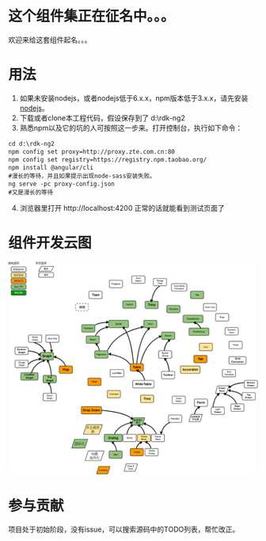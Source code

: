 

# 这个组件集正在征名中。。。
欢迎来给这套组件起名。。。


# 用法
1. 如果未安装nodejs，或者nodejs低于6.x.x，npm版本低于3.x.x，请先安装[nodejs](nodejs.cn)。
2. 下载或者clone本工程代码，假设保存到了 d:\rdk-ng2
3. 熟悉npm以及它的坑的人可按照这一步来。打开控制台，执行如下命令：
```
cd d:\rdk-ng2
npm config set proxy=http://proxy.zte.com.cn:80
npm config set registry=https://registry.npm.taobao.org/
npm install @angular/cli
#漫长的等待，并且如果提示出现node-sass安装失败。
ng serve -pc proxy-config.json
#又是漫长的等待
```

4. 浏览器里打开 http://localhost:4200 正常的话就能看到测试页面了

# 组件开发云图
![](comp-map.png)

# 参与贡献
项目处于初始阶段，没有issue，可以搜索源码中的TODO列表，帮忙改正。
